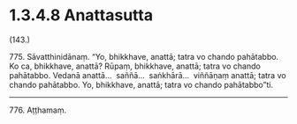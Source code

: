 

# 1.3.4.8 Anattasutta





(143.)

775\. Sāvatthinidānaṃ. “Yo, bhikkhave, anattā; tatra vo chando pahātabbo. Ko ca, bhikkhave, anattā? Rūpaṃ, bhikkhave, anattā; tatra vo chando pahātabbo. Vedanā anattā…  saññā…  saṅkhārā…  viññāṇaṃ anattā; tatra vo chando pahātabbo. Yo, bhikkhave, anattā; tatra vo chando pahātabbo”ti.

---

776\. Aṭṭhamaṃ.





